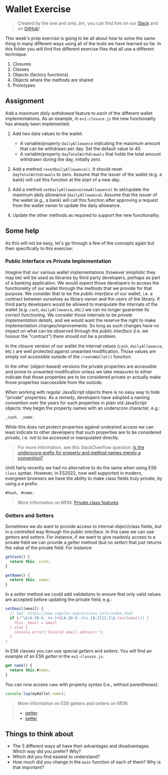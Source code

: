 # Wallet Exercise

> Created by the one and only Jim, you can find him on our [Slack](https://hackyourfuture.slack.com/team/U383PTTK9) and on [GitHub](https://github.com/remarcmij)!

This week's prep exercise is going to be all about how to solve the same thing in many different ways using all of the tools we have learned so far. In this folder you will find five different exercise files that all use a different technique:

1. Closures
2. Classes
3. Objects (factory functions)
4. Objects where the methods are shared
5. Prototypes

## Assignment

Add a _maximum daily withdrawal_ feature to _each_ of the different wallet implementations. As an example, in `ex1-closure.js` the new functionality has already been implemented.

1. Add two data values to the wallet:

   - A variable/property `dailyAllowance` indicating the maximum amount that can be withdrawn per day. Set the default value to 40.
   - A variable/property `dayTotalWithdrawals` that holds the total amount withdrawn during the day, initially zero.

2. Add a method `resetDailyAllowance()`. It should reset `dayTotalWithdrawals` to zero. Assume that the issuer of the wallet (e.g. a bank) will call this function at the start of a new day.

3. Add a method `setDailyAllowance(newAllowance)` to set/update the maximum daily allowance (`dailyAllowance`). Assume that the issuer of the wallet (e.g., a bank) will call this function after approving a request from the wallet owner to update the daily allowance.

4. Update the other methods as required to support the new functionality.

## Some help

As this will not be easy, let's go through a few of the concepts again but then specifically to this exercise:

### Public Interface vs Private Implementation

Imagine that our various wallet implementations (however simplistic they may be) will be used as libraries by third party developers, perhaps as part of a banking application. We would expect those developers to access the functionality of our wallet through the methods that we provide for that purpose. We consider that to be the _public interface_ of our wallet, i.e. a contract between ourselves as library owner and the users of the library. If third party developers would be allowed to manipulate the internals of the wallet (e.g. `cash`, `dailyAllowance`, etc.) we can no longer guarantee its correct functioning. We consider those internals to be _private implementation details_, and we would want the reserve the right to make implementation changes/improvements. So long as such changes have no impact on what can be observed through the _public interface_ (i.e. we honour the "contract") there should not be a problem.

In the _closure_ version of our wallet the internal values (`cash`, `dailyAllowance`, etc.) are well protected against unwanted modification. Those values are simply not accessible outside of the `createWallet()` function.

In the other (object-based) versions the private properties are accessible and prone to unwanted modification unless we take measures to either indicate that those properties are to be considered private or actually make those properties inaccessible from the outside.

When working with regular JavaScript objects there is no easy way to hide "private" properties. As a remedy, developers have adopted a naming convention over the years for such properties in plain old JavaScript objects: they begin the property names with an underscore character, e.g.:

```js
_cash, _name;
```

While this does not protect properties against undesired access we can least indicate to other developers that such properties are to be considered _private_, i.e. not to be accessed or manipulated directly.

> For more information, see this StackOverflow question: [Is the underscore prefix for property and method names merely a convention?](https://stackoverflow.com/questions/4484424/is-the-underscore-prefix-for-property-and-method-names-merely-a-convention)

Until fairly recently we had no alternative to do the same when using ES6 `class` syntax. However, in ES2022, now well supported in modern, evergreen browsers we have the ability to make class fields truly private, by using a `#` prefix:

```js
#hash, #name;
```

> More information on MDN: [Private class features](https://developer.mozilla.org/en-US/docs/Web/JavaScript/Reference/Classes/Private_class_fields)

### Getters and Setters

Sometimes we _do_ want to provide access to internal object/class fields, but in a controlled way through the _public interface_. In this case we can use _getters_ and _setters_. For instance, if we want to give readonly access to a private field we can provide a _getter_ method (but no _setter_) that just returns the value of the private field. For instance:

```js
getCash() {
  return this._cash;
}

getName() {
  return this._name;
}
```

In a _setter_ method we could add validations to ensure that only valid values are accepted before updating the private field, e.g.:

```js
setEmail(email) {
  // See: https://www.regular-expressions.info/index.html
  if (/^\b[A-Z0-9._%+-]+@[A-Z0-9.-]+\.[A-Z]{2,}\b.test(email)) {
    this._email = email
  } else {
    console.error('Invalid email address!');
  }
}
```

In ES6 classes you can use special _getters_ and _setters_. You will find an example of an ES6 _getter_ in the `ex2-classes.js`.

```js
get name() {
  return this.#name;
}
```

You can now access `name` with property syntax (i.e., without parentheses):

```js
console.log(myWallet.name);
```

> More information on ES6 getters and setters on MDN:
>
> - [getter](https://developer.mozilla.org/en-US/docs/Web/JavaScript/Reference/Functions/get)
> - [setter](https://developer.mozilla.org/en-US/docs/Web/JavaScript/Reference/Functions/set)

## Things to think about

- The 5 different ways all have their advantages and disadvantages. Which way did you prefer? Why?
- Which did you find easiest to understand?
- How much did you change in the `main` function of each of them? Why is that important?
